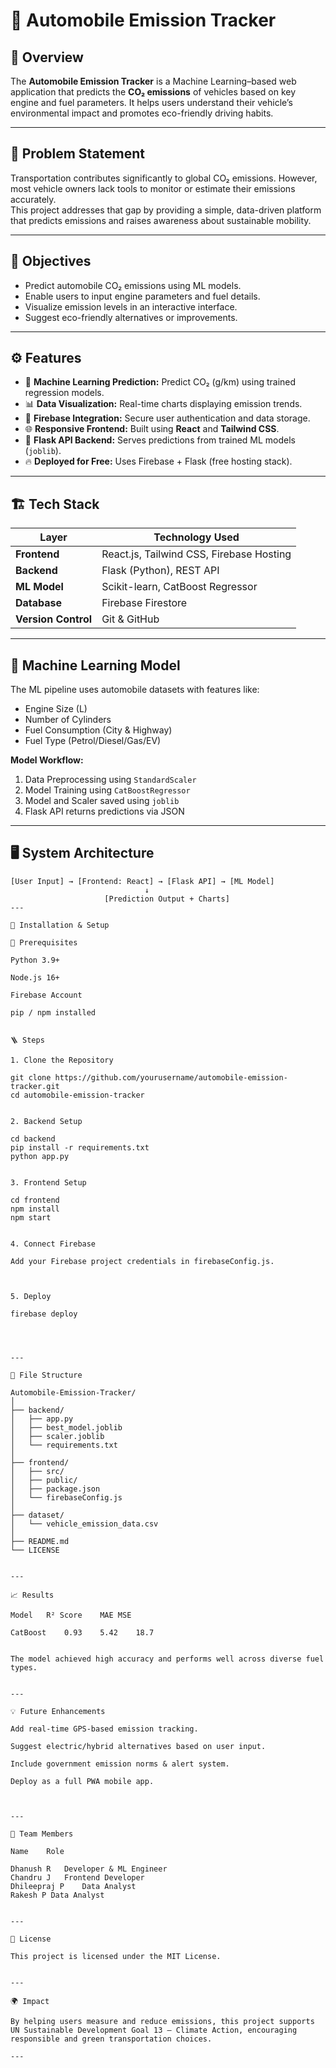 # 🚗 Automobile Emission Tracker

## 🌿 Overview
The **Automobile Emission Tracker** is a Machine Learning–based web application that predicts the **CO₂ emissions** of vehicles based on key engine and fuel parameters. It helps users understand their vehicle’s environmental impact and promotes eco-friendly driving habits.

---

## 🧩 Problem Statement
Transportation contributes significantly to global CO₂ emissions. However, most vehicle owners lack tools to monitor or estimate their emissions accurately.  
This project addresses that gap by providing a simple, data-driven platform that predicts emissions and raises awareness about sustainable mobility.

---

## 🎯 Objectives
- Predict automobile CO₂ emissions using ML models.
- Enable users to input engine parameters and fuel details.
- Visualize emission levels in an interactive interface.
- Suggest eco-friendly alternatives or improvements.

---

## ⚙️ Features
- 🧠 **Machine Learning Prediction:** Predict CO₂ (g/km) using trained regression models.
- 📊 **Data Visualization:** Real-time charts displaying emission trends.
- 💾 **Firebase Integration:** Secure user authentication and data storage.
- 🌐 **Responsive Frontend:** Built using **React** and **Tailwind CSS**.
- 🧰 **Flask API Backend:** Serves predictions from trained ML models (`joblib`).
- 🔥 **Deployed for Free:** Uses Firebase + Flask (free hosting stack).

---

## 🏗️ Tech Stack
| Layer | Technology Used |
|-------|------------------|
| **Frontend** | React.js, Tailwind CSS, Firebase Hosting |
| **Backend** | Flask (Python), REST API |
| **ML Model** | Scikit-learn, CatBoost Regressor |
| **Database** | Firebase Firestore |
| **Version Control** | Git & GitHub |

---

## 🧮 Machine Learning Model
The ML pipeline uses automobile datasets with features like:
- Engine Size (L)
- Number of Cylinders
- Fuel Consumption (City & Highway)
- Fuel Type (Petrol/Diesel/Gas/EV)

**Model Workflow:**
1. Data Preprocessing using `StandardScaler`
2. Model Training using `CatBoostRegressor`
3. Model and Scaler saved using `joblib`
4. Flask API returns predictions via JSON

---

## 🖥️ System Architecture
```plaintext
[User Input] → [Frontend: React] → [Flask API] → [ML Model]
                              ↓
                     [Prediction Output + Charts]
---

🚀 Installation & Setup

🔧 Prerequisites

Python 3.9+

Node.js 16+

Firebase Account

pip / npm installed


🪜 Steps

1. Clone the Repository

git clone https://github.com/yourusername/automobile-emission-tracker.git
cd automobile-emission-tracker


2. Backend Setup

cd backend
pip install -r requirements.txt
python app.py


3. Frontend Setup

cd frontend
npm install
npm start


4. Connect Firebase

Add your Firebase project credentials in firebaseConfig.js.



5. Deploy

firebase deploy




---

🧰 File Structure

Automobile-Emission-Tracker/
│
├── backend/
│   ├── app.py
│   ├── best_model.joblib
│   ├── scaler.joblib
│   └── requirements.txt
│
├── frontend/
│   ├── src/
│   ├── public/
│   ├── package.json
│   └── firebaseConfig.js
│
├── dataset/
│   └── vehicle_emission_data.csv
│
├── README.md
└── LICENSE


---

📈 Results

Model	R² Score	MAE	MSE

CatBoost	0.93	5.42	18.7


The model achieved high accuracy and performs well across diverse fuel types.


---

💡 Future Enhancements

Add real-time GPS-based emission tracking.

Suggest electric/hybrid alternatives based on user input.

Include government emission norms & alert system.

Deploy as a full PWA mobile app.



---

👥 Team Members

Name	Role

Dhanush R	Developer & ML Engineer
Chandru J	Frontend Developer
Dhileepraj P	Data Analyst
Rakesh P Data Analyst


---

🧾 License

This project is licensed under the MIT License.


---

🌍 Impact

By helping users measure and reduce emissions, this project supports UN Sustainable Development Goal 13 – Climate Action, encouraging responsible and green transportation choices.

---
